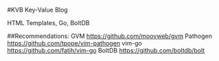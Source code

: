 #KVB
Key-Value Blog

HTML Templates, Go, BoltDB

##Recommendations:
GVM https://github.com/moovweb/gvm
Pathogen https://github.com/tpope/vim-pathogen
vim-go https://github.com/fatih/vim-go
BoltDB https://github.com/boltdb/bolt
